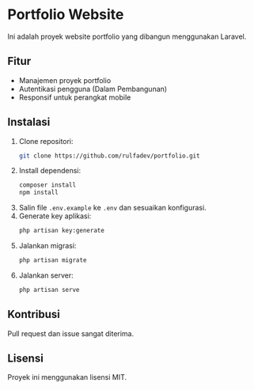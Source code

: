 # Portfolio Website

Ini adalah proyek website portfolio yang dibangun menggunakan Laravel.

## Fitur

- Manajemen proyek portfolio
- Autentikasi pengguna (Dalam Pembangunan)
- Responsif untuk perangkat mobile

## Instalasi

1. Clone repositori:
    ```bash
    git clone https://github.com/rulfadev/portfolio.git
    ```
2. Install dependensi:
    ```bash
    composer install
    npm install
    ```
3. Salin file `.env.example` ke `.env` dan sesuaikan konfigurasi.
4. Generate key aplikasi:
    ```bash
    php artisan key:generate
    ```
5. Jalankan migrasi:
    ```bash
    php artisan migrate
    ```
6. Jalankan server:
    ```bash
    php artisan serve
    ```

## Kontribusi

Pull request dan issue sangat diterima.

## Lisensi

Proyek ini menggunakan lisensi MIT.